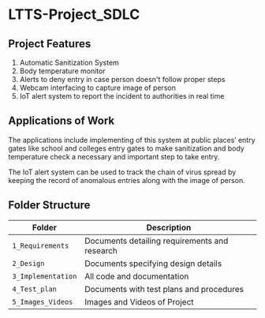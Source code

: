 # LTTS-Project_SDLC

## Project Features

1. Automatic Sanitization System
2. Body temperature monitor
3. Alerts to deny entry in case person doesn't follow proper steps
4. Webcam interfacing to capture image of person
5. IoT alert system to report the incident to authorities in real time


## Applications of Work

The applications include implementing of this system at public places’ entry gates like school and colleges entry gates to make sanitization and body temperature check a necessary and important step to take entry.

The IoT alert system can be used to track the chain of virus spread by keeping the record of anomalous entries along with the image of person.


## Folder Structure
Folder             | Description
-------------------| -----------------------------------------
`1_Requirements`   | Documents detailing requirements and research
`2_Design`         | Documents specifying design details
`3_Implementation` | All code and documentation
`4_Test_plan`      | Documents with test plans and procedures
`5_Images_Videos`   | Images and Videos of Project
